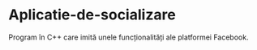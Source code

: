 # Aplicatie-de-socializare
Program în C++ care imită unele funcționalități ale platformei Facebook.
